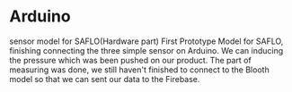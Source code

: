 # Arduino
sensor model for SAFLO(Hardware part)
First Prototype Model for SAFLO, finishing connecting the three simple sensor on Arduino. We can inducing the pressure which was been pushed on our product. The part of measuring was done, we still haven't finished to connect to the Blooth model so that we can sent our data to the Firebase.
